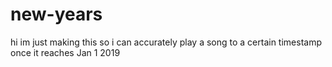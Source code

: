 # new-years
hi im just making this so i can accurately play a song to a certain timestamp once it reaches Jan 1 2019
